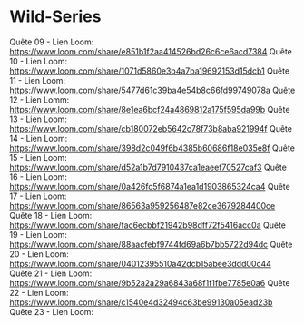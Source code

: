 # Wild-Series
Quête 09 - Lien Loom:
https://www.loom.com/share/e851b1f2aa414526bd26c6ce6acd7384
Quête 10 - Lien Loom:
https://www.loom.com/share/1071d5860e3b4a7ba19692153d15dcb1
Quête 11 - Lien Loom:
https://www.loom.com/share/5477d61c39ba4e54b8c66fd99749078a
Quête 12 - Lien Lomm:
https://www.loom.com/share/8e1ea6bcf24a4869812a175f595da99b
Quête 13 - Lien Loom:
https://www.loom.com/share/cb180072eb5642c78f73b8aba921994f
Quête 14 - Lien Loom:
https://www.loom.com/share/398d2c049f6b4385b60686f18e035e8f
Quête 15 - Lien Loom:
https://www.loom.com/share/d52a1b7d7910437ca1eaeef70527caf3
Quête 16 - Lien Loom:
https://www.loom.com/share/0a426fc5f6874a1ea1d1903865324ca4
Quête 17 - Lien Loom:
https://www.loom.com/share/86563a959256487e82ce3679284400ce
Quête 18 - Lien Loom:
https://www.loom.com/share/fac6ecbbf21942b98dff72f5416acc0a
Quête 19 - Lien Loom:
https://www.loom.com/share/88aacfebf9744fd69a6b7bb5722d94dc
Quête 20 - Lien Loom:
https://www.loom.com/share/04012395510a42dcb15abee3ddd00c44
Quête 21 - Lien Loom:
https://www.loom.com/share/9b52a2a29a6843a68f1f1fbe7785e0a6
Quête 22 - Lien Loom:
https://www.loom.com/share/c1540e4d32494c63be99130a05ead23b
Quête 23 - Lien Loom:

